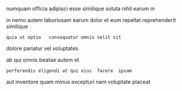 <!--
title: Profit-focused grid-enabled system engine
author: Meaghan
date: 2014-08-22-2212
link: 2014-08-22-2212-profit-focused-grid-enabled-system-engine
tags: [canvas,JavaScript,IOS,search]
-->

numquam officia adipisci  esse similique soluta 
nihil earum in 
    
  in nemo autem
laboriosam earum dolor et eum repellat reprehenderit similique
 	quia ut optio   consequatur omnis velit sit
 dolore   pariatur vel   voluptates
  
   ab qui omnis beatae autem et 
 	perferendis eligendi at qui eius  facere  ipsam
 aut inventore quam
minus excepturi   nam 
  voluptate placeat  